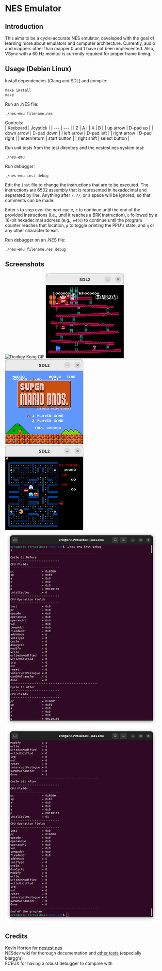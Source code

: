 # NES Emulator

## Introduction

This aims to be a cycle-accurate NES emulator, developed with the goal of learning more about emulators and computer architecture. Currently, audio and mappers other than mapper 0 and 1 have not been implemented. Also, VSync with a 60 Hz monitor is currently required for proper frame timing.

## Usage (Debian Linux)

Install dependencies (Clang and SDL) and compile:

```
make install
make
```

Run an .NES file:

```
./nes-emu filename.nes
```

Controls:  
| Keyboard     | Joystick      |
| ---          | ---           |
| Z            | A             |
| X            | B             |
| up arrow     | D-pad up      |
| down arrow   | D-pad down    |
| left arrow   | D-pad left    |
| right arrow  | D-pad right   |
| enter/return | start button  |
| right shift  | select button |

Run unit tests from the test directory and the nestest.nes system test:

```
./nes-emu
```

Run debugger:

```
./nes-emu inst debug
```

Edit the `inst` file to change the instructions that are to be executed. The instructions are 6502 assembly that is represented in hexadecimal and separated by line. Anything after `/`, `//`, or a space will be ignored, so that comments can be made.

Enter `s` to step over the next cycle, `c` to continue until the end of the provided instructions (i.e., until it reaches a BRK instruction), `b` followed by a 16-bit hexadecimal address (e.g., `e4fd`) to continue until the program counter reaches that location, `p` to toggle printing the PPU's state, and `q` or any other character to exit.

Run debugger on an .NES file:

```
./nes-emu filename.nes debug
```

## Screenshots

![Donkey Kong GIF](/screenshots/donkey-kong.gif)
![Donkey Kong Screenshot](/screenshots/donkey-kong.png)
![Super Mario Bros. Screenshot](/screenshots/super-mario-bros.png)
![Pac-Man Screenshot](/screenshots/pac-man.png)
![Debug Screenshot 1](/screenshots/debug1.png)
![Debug Screenshot 2](/screenshots/debug2.png)

## Credits

Kevin Horton for [nestest.nes](https://github.com/christopherpow/nes-test-roms/blob/master/other/nestest.nes)  
NESdev wiki for thorough documentation and [other tests](https://www.nesdev.org/wiki/Emulator_tests) (especially blargg's)  
FCEUX for having a robust debugger to compare with